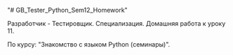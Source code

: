 "# GB_Tester_Python_Sem12_Homework" 

Разработчик - Тестировщик. Специализация. Домашняя работа к уроку 11.

По курсу: "Знакомство с языком Python (семинары)".
